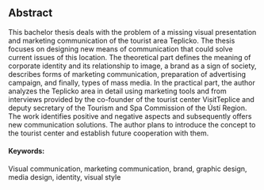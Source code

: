 ## Abstract

This bachelor thesis deals with the problem of a missing visual presentation and marketing communication of the tourist area Teplicko. The thesis focuses on designing new means of communication that could solve current issues of this location. The theoretical part defines the meaning of corporate identity and its relationship to image, a brand as a sign of society, describes forms of marketing communication, preparation of advertising campaign, and finally, types of mass media. In the practical part, the author analyzes the Teplicko area in detail using marketing tools and from interviews provided by the co-founder of the tourist center VisitTeplice and deputy secretary of the Tourism and Spa Commission of the Ústí Region. The work identifies positive and negative aspects and subsequently offers new communication solutions. The author plans to introduce the concept to the tourist center and establish future cooperation with them.



#### Keywords:
Visual communication, marketing communication, brand, graphic design, media design, identity, visual style
